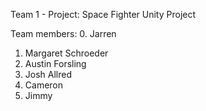 Team 1 - Project: Space Fighter
Unity Project

Team members:
0. Jarren
1. Margaret Schroeder
2. Austin Forsling
3. Josh Allred
3. Cameron 
4. Jimmy
